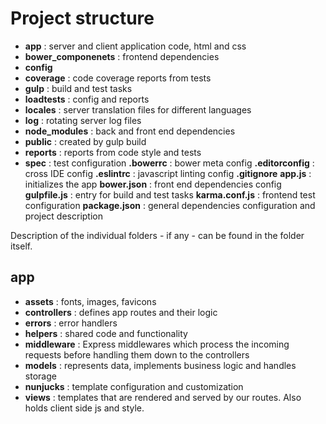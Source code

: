 # Project structure

* **app** : server and client application code, html and css
* **bower_componenets** : frontend dependencies
* **config**
* **coverage** : code coverage reports from tests
* **gulp** : build and test tasks
* **loadtests** : config and reports
* **locales** : server translation files for different languages
* **log** : rotating server log files
* **node_modules** : back and front end dependencies
* **public** : created by gulp build
* **reports** : reports from code style and tests
* **spec** : test configuration
**.bowerrc** : bower meta config
**.editorconfig** : cross IDE config
**.eslintrc** : javascript linting config
**.gitignore**
**app.js** : initializes the app
**bower.json** : front end dependencies config
**gulpfile.js** : entry for build and test tasks
**karma.conf.js** : frontend test configuration
**package.json** : general dependencies configuration and project description

Description of the individual folders - if any - can be found in the folder itself.

## app

* **assets** : fonts, images, favicons
* **controllers** : defines app routes and their logic
* **errors** : error handlers
* **helpers** : shared code and functionality
* **middleware** : Express middlewares which process the incoming requests before handling them down to the controllers
* **models** : represents data, implements business logic and handles storage
* **nunjucks** : template configuration and customization
* **views** : templates that are rendered and served by our routes. Also holds client side js and style. 


